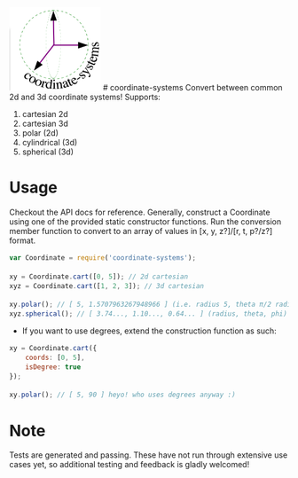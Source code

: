 <img src="https://raw.githubusercontent.com/cdaringe/coordinate-systems/master/img/logo.png" height="150" width="165" >
# coordinate-systems
Convert between common 2d and 3d coordinate systems!  Supports:

1. cartesian 2d
1. cartesian 3d
1. polar (2d)
1. cylindrical (3d)
1. spherical (3d)

# Usage
Checkout the API docs for reference.  Generally, construct a Coordinate using one of the provided static constructor functions.
Run the conversion member function to convert to an array of values in [x, y, z?]/[r, t, p?/z?] format.

```js
var Coordinate = require('coordinate-systems');

xy = Coordinate.cart([0, 5]); // 2d cartesian
xyz = Coordinate.cart([1, 2, 3]); // 3d cartesian

xy.polar(); // [ 5, 1.5707963267948966 ] (i.e. radius 5, theta π/2 radians)
xyz.spherical(); // [ 3.74..., 1.10..., 0.64... ] (radius, theta, phi)
```

* If you want to use degrees, extend the construction function as such:
```js
xy = Coordinate.cart({
    coords: [0, 5],
    isDegree: true
});

xy.polar(); // [ 5, 90 ] heyo! who uses degrees anyway :)
```

# Note
Tests are generated and passing.  These have not run through extensive use cases yet,
so additional testing and feedback is gladly welcomed!
